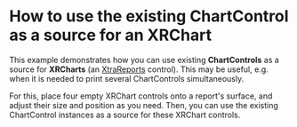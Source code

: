 # How to use the existing ChartControl as a source for an XRChart


<p>This example demonstrates how you can use existing <strong>ChartControls</strong> as a source for <strong>XRCharts</strong> (an <a href="http://documentation.devexpress.com/#XtraReports/CustomDocument2162">XtraReports</a> control). This may be useful, e.g. when it is needed to print several ChartControls simultaneously.</p><p>For this, place four empty XRChart controls onto a report's surface, and adjust their size and position as you need. Then, you can use the existing ChartControl instances as a source for these XRChart controls.</p>

<br/>


